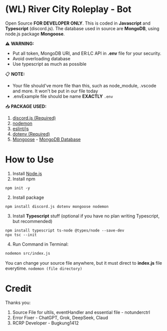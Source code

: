 # (WL) River City Roleplay - Bot
Open Source **FOR DEVELOPER ONLY**. This is coded in **Javascript** and **Typescript** (discord.js). 
The database used in source are **MongoDB**, using node.js package **Mongoose**.

⚠️ **WARNING:**
- Put all token, MongoDB URI, and ER:LC API in **.env** file for your security.
- Avoid overloading database
- Use typescript as much as possible

📋 **NOTE:**
- Your file should've more file than this, such as node_module, .vscode and more. It won't be put in our file today
- .envExample file should be name **EXACTLY** `.env`

📥 **PACKAGE USED:**
1. [discord.js (Required)](https://discord.js.org/)
2. [nodemon](https://www.npmjs.com/package/nodemon)
3. [eslint/js](https://www.npmjs.com/package/@eslint/js)
4. [dotenv (Required)](https://www.npmjs.com/package/dotenv)
5. [Mongoose](https://www.npmjs.com/package/mongoose) - [MongoDB Database](https://www.mongodb.com)
   
# How to Use
1. Install [Node.js](https://nodejs.org/en/download)
2. Install npm
  ```node
  npm init -y
  ```
2. Install package
  ```node
  npm install discord.js dotenv mongoose nodemon
  ```
3. Install **Typescript** stuff (optional if you have no plan writing Typescript, but recommended)
  ```node
  npm install typescript ts-node @types/node --save-dev
  npx tsc --init
  ```
4. Run Command in Terminal:
  ```bash
  nodemon src/index.js
  ```
You can change your source file anywhere, but it must direct to **index.js** file everytime. `nodemon (file directory)`

# Credit
Thanks you:
1. Source File for ultils, eventHandler and essential file - notunderctrl
2. Error Fixer - ChatGPT, Grok, DeepSeek, Claud
3. RCRP Developer - Bugkung1412
